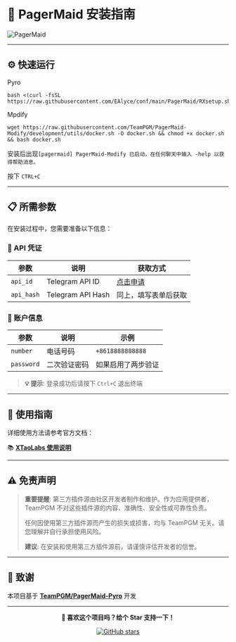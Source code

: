 # 🚀 PagerMaid 安装指南

![PagerMaid](https://img.shields.io/badge/PagerMaid-Pyro-blue?style=for-the-badge&logo=telegram)

---

## ⚙️ 快速运行


Pyro
```
bash <(curl -fsSL https://raw.githubusercontent.com/EAlyce/conf/main/PagerMaid/RXsetup.sh)
```
Mpdify
```
wget https://raw.githubusercontent.com/TeamPGM/PagerMaid-Modify/development/utils/docker.sh -O docker.sh && chmod +x docker.sh && bash docker.sh
```
安装后出现`[pagermaid] PagerMaid-Modify 已启动，在任何聊天中输入 -help 以获得帮助消息。`

按下 `CTRL+C`

---

## 📋 所需参数

在安装过程中，您需要准备以下信息：

### 🔑 API 凭证

| 参数 | 说明 | 获取方式 |
|------|------|----------|
| `api_id` | Telegram API ID | [点击申请](https://my.telegram.org/auth) |
| `api_hash` | Telegram API Hash | 同上，填写表单后获取 |

### 📱 账户信息

| 参数 | 说明 | 示例 |
|------|------|------|
| `number` | 电话号码 | `+8618888888888` |
| `password` | 二次验证密码 | 如果启用了两步验证 |

> **💡 提示**: 登录成功后请按下 `Ctrl+C` 退出终端

---

## 📖 使用指南

详细使用方法请参考官方文档：

📚 **[XTaoLabs 使用说明](https://xtaolabs.com/#/README)**

---



## ⚠️ 免责声明

> **重要提醒**: 第三方插件源由社区开发者制作和维护。作为应用提供者，TeamPGM 不对这些插件源的内容、准确性、安全性或可靠性负责。
> 
> 任何因使用第三方插件源而产生的损失或损害，均与 TeamPGM 无关。请您理解并自行承担使用风险。
> 
> **建议**: 在安装和使用第三方插件源前，请谨慎评估开发者的信誉。

---

## 🙏 致谢

本项目基于 **[TeamPGM/PagerMaid-Pyro](https://github.com/TeamPGM/PagerMaid-Pyro)** 开发

---

<div align="center">

**🌟 喜欢这个项目吗？给个 Star 支持一下！**

[![GitHub stars](https://img.shields.io/github/stars/TeamPGM/PagerMaid-Pyro?style=social)](https://github.com/TeamPGM/PagerMaid-Pyro)

</div>
